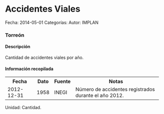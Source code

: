 Accidentes Viales
=====

Fecha: 2014-05-01
Categorías: 
Autor: IMPLAN

### Torreón

#### Descripción

Cantidad de accidentes viales por año.

#### Información recopilada

<table class="table table-hover table-bordered">
  <tr><th>Fecha</th><th>Dato</th><th>Fuente</th><th>Notas</th></tr>
  <tr><td>2012-12-31</td><td>1958</td><td>INEGI</td><td>Número de accidentes registrados durante el año 2012.</td></tr>
</table>

Unidad: Cantidad.
